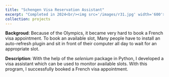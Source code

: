 ```yaml
---
title: "Schengen Visa Reservation Assistant"
excerpt: "Completed in 2024<br/><img src='/images/r31.jpg' width='600'>"
collection: projects
---
```


**Backgroud**: Because of the Olympics, it became very hard to book a French visa appointment. To book an available slot, Many people have to install an auto-refresh plugin and sit in front of their computer all day to wait for an appropriate slot.

**Description**:
With the help of the *selenium* package in Python, I developed a visa assistant which can be used to monitor available slots. With this program, I successfully booked a French visa appointment.

<!-- <div align=center>
<table><tr>
<td><img src="/images/heat0.jpg"></td>
<td><img src="/images/heat1.jpg" ></td>
</tr></table>
</div>
<div align=center>
<table><tr>
<td><img src="/images/heat2.jpg"></td>
<td><img src="/images/heat3.jpg" ></td>
</tr></table>
</div> -->





